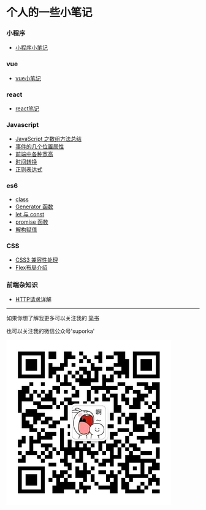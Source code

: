 # 个人的一些小笔记

### 小程序
* [小程序小笔记](https://github.com/zxpsuper/note/blob/master/%E5%B0%8F%E7%A8%8B%E5%BA%8F/%E5%B0%8F%E7%A8%8B%E5%BA%8F%E7%AC%94%E8%AE%B0.md)

### vue
* [vue小笔记](https://github.com/zxpsuper/note/blob/master/vue/vue%E5%B0%8F%E7%AC%94%E8%AE%B0.md)

### react
* [react笔记](https://github.com/zxpsuper/note/blob/master/react/react%E7%AC%94%E8%AE%B0.md)

### Javascript
* [JavaScript 之数组方法总结](https://github.com/zxpsuper/note/blob/master/js/JavaScript%20%E4%B9%8B%E6%95%B0%E7%BB%84%E6%96%B9%E6%B3%95%E6%80%BB%E7%BB%93.md)
* [事件的几个位置属性](https://github.com/zxpsuper/note/blob/master/js/%E4%BA%8B%E4%BB%B6%E7%9A%84%E5%87%A0%E4%B8%AA%E4%BD%8D%E7%BD%AE%E5%B1%9E%E6%80%A7.md)
* [前端中各种宽高](https://github.com/zxpsuper/note/blob/master/js/%E5%89%8D%E7%AB%AF%E4%B8%AD%E5%90%84%E7%A7%8D%E5%AE%BD%E9%AB%98.md)
* [时间转换](https://github.com/zxpsuper/note/blob/master/js/%E6%97%B6%E9%97%B4%E8%BD%AC%E6%8D%A2.md)
* [正则表达式](https://github.com/zxpsuper/note/blob/master/js/%E6%AD%A3%E5%88%99%E8%A1%A8%E8%BE%BE%E5%BC%8F.md)

### es6
* [class](https://github.com/zxpsuper/note/blob/master/es6/class.md)
* [Generator 函数](https://github.com/zxpsuper/note/blob/master/es6/generator%E5%87%BD%E6%95%B0.md)
* [let 与 const](https://github.com/zxpsuper/note/blob/master/es6/let%20%E4%B8%8E%20const.md)
* [promise 函数](https://github.com/zxpsuper/note/edit/master/README.md)
* [解构赋值](https://github.com/zxpsuper/note/blob/master/es6/%E8%A7%A3%E6%9E%84%E8%B5%8B%E5%80%BC.md)

### CSS
* [CSS3 兼容性处理](https://github.com/zxpsuper/note/blob/master/css/CSS3%20%E5%85%BC%E5%AE%B9%E6%80%A7%E5%A4%84%E7%90%86.md)
* [Flex布局介绍](https://github.com/zxpsuper/note/blob/master/css/flex%20%E5%B8%83%E5%B1%80%E4%BB%8B%E7%BB%8D.md)

### 前端杂知识
* [HTTP请求详解](https://github.com/zxpsuper/note/blob/master/HTTP%E8%AF%B7%E6%B1%82%E8%AF%A6%E8%A7%A3.md)

---------------------------------------------------------------------------------------------------------------------------------
如果你想了解我更多可以关注我的 [简书](http://www.jianshu.com/u/ef4f2ba10608)

也可以关注我的微信公众号'suporka'


![小皮咖](https://raw.githubusercontent.com/zxpsuper/picture/master/suporka.jpg)
